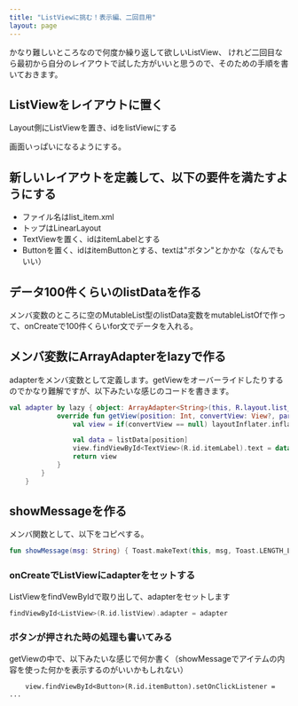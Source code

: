 ```yaml
---
title: "ListViewに挑む！表示編、二回目用"
layout: page
---
```

かなり難しいところなので何度か繰り返して欲しいListView、
けれど二回目なら最初から自分のレイアウトで試した方がいいと思うので、そのための手順を書いておきます。

## ListViewをレイアウトに置く

Layout側にListViewを置き、idをlistViewにする

画面いっぱいになるようにする。

## 新しいレイアウトを定義して、以下の要件を満たすようにする

- ファイル名はlist_item.xml
- トップはLinearLayout
- TextViewを置く、idはitemLabelとする
- Buttonを置く、idはitemButtonとする、textは"ボタン"とかかな（なんでもいい）


## データ100件くらいのlistDataを作る

メンバ変数のところに空のMutableList型のlistData変数をmutableListOfで作って、onCreateで100件くらいfor文でデータを入れる。

## メンバ変数にArrayAdapterをlazyで作る

adapterをメンバ変数として定義します。getViewをオーバーライドしたりするのでかなり難解ですが、以下みたいな感じのコードを書きます。

```kotlin
val adapter by lazy { object: ArrayAdapter<String>(this, R.layout.list_item, listData) {
            override fun getView(position: Int, convertView: View?, parent: ViewGroup): View {
                val view = if(convertView == null) layoutInflater.inflate(R.layout.list_item, null) else convertView

                val data = listData[position]
                view.findViewById<TextView>(R.id.itemLabel).text = data
                return view
            }
        }
    }
```

## showMessageを作る

メンバ関数として、以下をコピペする。

```kotlin
fun showMessage(msg: String) { Toast.makeText(this, msg, Toast.LENGTH_LONG).show() }
```

### onCreateでListViewにadapterをセットする

ListViewをfindVewByIdで取り出して、adapterをセットします

```kotlin
findViewById<ListView>(R.id.listView).adapter = adapter
```

### ボタンが押された時の処理も書いてみる

getViewの中で、以下みたいな感じで何か書く（showMessageでアイテムの内容を使った何かを表示するのがいいかもしれない）

```
    view.findViewById<Button>(R.id.itemButton).setOnClickListener = ...
```

